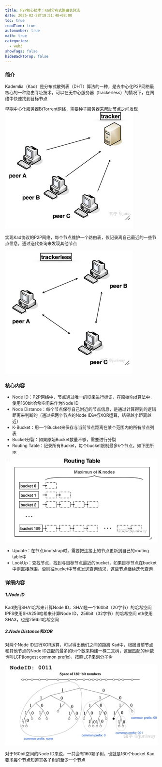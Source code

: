 ```yaml
---
title: P2P核心技术：Kad分布式路由表算法
date: 2025-02-28T18:51:48+08:00
toc: true
readTime: true
autonumber: true
math: true
categories:
  - web3
showTags: false
hideBackToTop: false
---
```

### 简介
Kademlia（Kad）是分布式散列表（DHT）算法的一种，是去中心化P2P网络最核心的一种路由寻址技术，可以在无中心服务器（trackerless）的情况下，在网络中快速找到目标节点

早期中心化服务器BtTorrent网络，需要种子服务器来帮助节点之间发现
![image-20252285241628.png](/images/P2P%E6%A0%B8%E5%BF%83%E6%8A%80%E6%9C%AF%EF%BC%9AKad%E5%88%86%E5%B8%83%E5%BC%8F%E8%B7%AF%E7%94%B1%E8%A1%A8%E7%AE%97%E6%B3%95/image-20252285241628.png)

实现Kad协议的P2P网络，每个节点维护一个路由表，仅记录离自己最近的一些节点信息，通过迭代查询来发现其他节点

![image-2025228534197.png](/images/P2P%E6%A0%B8%E5%BF%83%E6%8A%80%E6%9C%AF%EF%BC%9AKad%E5%88%86%E5%B8%83%E5%BC%8F%E8%B7%AF%E7%94%B1%E8%A1%A8%E7%AE%97%E6%B3%95/image-2025228534197.png)
### 核心内容

- Node ID：P2P网络中，节点通过唯一的ID来进行标识，在原始Kad算法中，使用160bit哈希空间来作为Node ID
- Node Distance：每个节点保存自己附近的节点信息，是通过计算得到的逻辑距离来判断的（通过把两个节点的Node ID进行XOR运算，结果越小距离越近）
- K-Bucket：用一个Bucket来保存与当前节点距离在某个范围内的所有节点列表
- Bucket分裂：如果原始Bucket数量不够，需要进行分裂
- Routing Table：记录所有Bucket，每个bucket限制最多k个节点，如下图所示

![image-20252285349459.png](/images/P2P%E6%A0%B8%E5%BF%83%E6%8A%80%E6%9C%AF%EF%BC%9AKad%E5%88%86%E5%B8%83%E5%BC%8F%E8%B7%AF%E7%94%B1%E8%A1%A8%E7%AE%97%E6%B3%95/image-20252285349459.png)

- Update：在节点bootstrap时，需要把连接上的节点更新到自己的routing table中
- LookUp：查找节点，找到与目标节点最近的bucket，如果目标节点在bucket中则直接范围，否则往bucket中节点发送查询请求，这些节点继续迭代查询

### 详细内容

##### 1.Node ID
Kad使用SHA1哈希来计算Node ID，SHA1是一个160bit（20字节）的哈希空间
IPFS使用SHA256哈希来计算Node ID，256bit（32字节）的哈希空间
eth使用SHA3，也是256bit哈希空间

##### 2.Node Distance和XOR
对两个Node ID进行XOR运算，可以得出他们之间的距离
Kad中，根据当前节点和其他节点的Node ID匹配的最多的bit个数来构建一棵二叉树，这里匹配的bit数也叫LCP(longest common prefix)，按照LCP来划分子树

![image-20252285458639.png](/images/P2P%E6%A0%B8%E5%BF%83%E6%8A%80%E6%9C%AF%EF%BC%9AKad%E5%88%86%E5%B8%83%E5%BC%8F%E8%B7%AF%E7%94%B1%E8%A1%A8%E7%AE%97%E6%B3%95/image-20252285458639.png)

对于160bit空间的Node ID来说，一共会有160颗子树，也就是160个bucket
Kad要求每个节点知道其各子树的至少一个节点